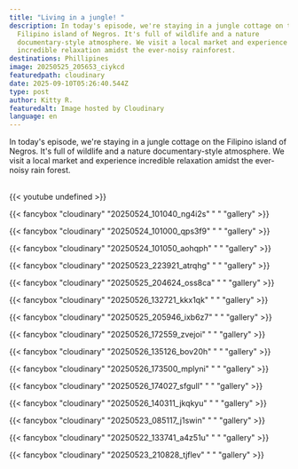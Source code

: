 ```yaml
---
title: "Living in a jungle! "
description: In today's episode, we're staying in a jungle cottage on the
  Filipino island of Negros. It's full of wildlife and a nature
  documentary-style atmosphere. We visit a local market and experience
  incredible relaxation amidst the ever-noisy rainforest.
destinations: Phillipines
image: 20250525_205653_ciykcd
featuredpath: cloudinary
date: 2025-09-10T05:26:40.544Z
type: post
author: Kitty R.
featuredalt: Image hosted by Cloudinary
language: en
---
```

In today's episode, we're staying in a jungle cottage on the Filipino island of Negros. It's full of wildlife and a nature documentary-style atmosphere. We visit a local market and experience incredible relaxation amidst the ever-noisy rain forest.

<br>{{< youtube undefined >}}</br>

{{< fancybox "cloudinary" "20250524_101040_ng4i2s" " " "gallery" >}}

{{< fancybox "cloudinary" "20250524_101000_qps3f9" " " "gallery" >}}

{{< fancybox "cloudinary" "20250524_101050_aohqph" " " "gallery" >}}

{{< fancybox "cloudinary" "20250523_223921_atrqhg" " " "gallery" >}}



{{< fancybox "cloudinary" "20250525_204624_oss8ca" "  " "gallery" >}}

{{< fancybox "cloudinary" "20250526_132721_kkx1qk" "  " "gallery" >}}

{{< fancybox "cloudinary" "20250525_205946_ixb6z7" " " "gallery" >}}

{{< fancybox "cloudinary" "20250526_172559_zvejoi" " " "gallery" >}}

{{< fancybox "cloudinary" "20250526_135126_bov20h" " " "gallery" >}}

{{< fancybox "cloudinary" "20250526_173500_mplyni" " " "gallery" >}}

{{< fancybox "cloudinary" "20250526_174027_sfgull" " " "gallery" >}}

{{< fancybox "cloudinary" "20250526_140311_jkqkyu" " " "gallery" >}}

{{< fancybox "cloudinary" "20250523_085117_j1swin" " " "gallery" >}}

{{< fancybox "cloudinary" "20250522_133741_a4z51u" " " "gallery" >}}

{{< fancybox "cloudinary" "20250523_210828_tjflev" " " "gallery" >}}